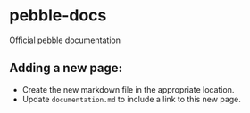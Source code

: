 # pebble-docs
Official pebble documentation

## Adding a new page:
- Create the new markdown file in the appropriate location.
- Update `documentation.md` to include a link to this new page.
